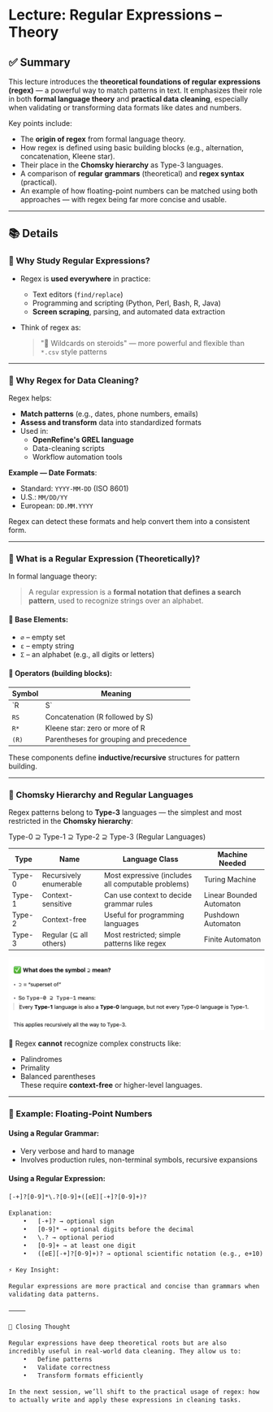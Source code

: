 # Lecture: Regular Expressions – Theory

## ✅ Summary

This lecture introduces the **theoretical foundations of regular expressions (regex)** — a powerful way to match patterns in text. It emphasizes their role in both **formal language theory** and **practical data cleaning**, especially when validating or transforming data formats like dates and numbers.

Key points include:
- The **origin of regex** from formal language theory.
- How regex is defined using basic building blocks (e.g., alternation, concatenation, Kleene star).
- Their place in the **Chomsky hierarchy** as Type-3 languages.
- A comparison of **regular grammars** (theoretical) and **regex syntax** (practical).
- An example of how floating-point numbers can be matched using both approaches — with regex being far more concise and usable.

---

## 📚 Details

### 🔸 Why Study Regular Expressions?

- Regex is **used everywhere** in practice:
  - Text editors (`find/replace`)
  - Programming and scripting (Python, Perl, Bash, R, Java)
  - **Screen scraping**, parsing, and automated data extraction

- Think of regex as:
  > "🧪 Wildcards on steroids" — more powerful and flexible than `*.csv` style patterns

---

### 🔸 Why Regex for Data Cleaning?

Regex helps:
- **Match patterns** (e.g., dates, phone numbers, emails)
- **Assess and transform** data into standardized formats
- Used in:
  - **OpenRefine's GREL language**
  - Data-cleaning scripts
  - Workflow automation tools

**Example — Date Formats**:
- Standard: `YYYY-MM-DD` (ISO 8601)
- U.S.: `MM/DD/YY`
- European: `DD.MM.YYYY`

Regex can detect these formats and help convert them into a consistent form.

---

### 🔸 What is a Regular Expression (Theoretically)?

In formal language theory:
> A regular expression is a **formal notation that defines a search pattern**, used to recognize strings over an alphabet.

#### 🔹 Base Elements:
- `∅` – empty set  
- `ε` – empty string  
- `Σ` – an alphabet (e.g., all digits or letters)

#### 🔹 Operators (building blocks):
| Symbol   | Meaning                               |
|----------|----------------------------------------|
| `R | S`  | Alternation (R or S)                  |
| `RS`     | Concatenation (R followed by S)       |
| `R*`     | Kleene star: zero or more of R        |
| `(R)`    | Parentheses for grouping and precedence |

These components define **inductive/recursive** structures for pattern building.

---

### 🔸 Chomsky Hierarchy and Regular Languages

Regex patterns belong to **Type-3** languages — the simplest and most restricted in the **Chomsky hierarchy**:

Type-0 ⊇ Type-1 ⊇ Type-2 ⊇ Type-3 (Regular Languages)



|Type |Name|Language Class|Machine Needed|
|-----|-----|-----|-----|
|Type-0|Recursively enumerable|Most expressive (includes all computable problems)|Turing Machine|
|Type-1|Context-sensitive|Can use context to decide grammar rules|Linear Bounded Automaton|
|Type-2|Context-free|Useful for programming languages|Pushdown Automaton|
|Type-3|Regular (⊆ all others)|Most restricted; simple patterns like regex|Finite Automaton|


![alt text](image-8.png)

📌 Regex **cannot** recognize complex constructs like:
- Palindromes
- Primality
- Balanced parentheses  
These require **context-free** or higher-level languages.

---

### 🔸 Example: Floating-Point Numbers

#### Using a Regular Grammar:
- Very verbose and hard to manage
- Involves production rules, non-terminal symbols, recursive expansions

#### Using a Regular Expression:
```regex
[-+]?[0-9]*\.?[0-9]+([eE][-+]?[0-9]+)?

Explanation:
	•	[-+]? → optional sign
	•	[0-9]* → optional digits before the decimal
	•	\.? → optional period
	•	[0-9]+ → at least one digit
	•	([eE][-+]?[0-9]+)? → optional scientific notation (e.g., e+10)

⚡ Key Insight:

Regular expressions are more practical and concise than grammars when validating data patterns.

⸻

🧠 Closing Thought

Regular expressions have deep theoretical roots but are also incredibly useful in real-world data cleaning. They allow us to:
	•	Define patterns
	•	Validate correctness
	•	Transform formats efficiently

In the next session, we’ll shift to the practical usage of regex: how to actually write and apply these expressions in cleaning tasks.